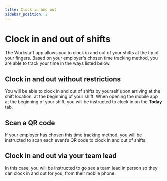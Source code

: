 ```yaml
---
title: Clock in and out
sidebar_position: 2
---
```


# Clock in and out of shifts
The Workstaff app allows you to clock in and out of your shifts at the tip of your fingers.
Based on your employer's chosen time tracking method, you are able to track your time in the ways listed below. 

## Clock in and out without restrictions
You will be able to clock in and out of shifts by yourself upon arriving at the shift location, at the beginning of your shift. When opening the mobile app at the beginning of your shift, you will be instructed to clock in on the **Today** tab.

## Scan a QR code 
If your employer has chosen this time tracking method, you will be instructed to scan each event’s QR code to clock in and out of shifts.

## Clock in and out via your team lead
In this case, you will be instructed to go see a team lead in person so they can clock in and out for you, from their mobile phone. 

